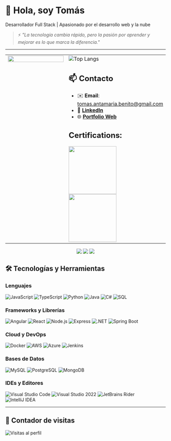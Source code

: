 # 👋 Hola, soy Tomás

Desarrollador Full Stack | Apasionado por el desarrollo web y la nube 



> ⚡ _"La tecnología cambia rápido, pero la pasión por aprender y mejorar es lo que marca la diferencia."_
---

<table>
  <tr>
    <td valign="top" width="50%">
      <a href="https://www.linkedin.com/pulse/integraci%C3%B3n-continua-principios-solid-y-despliegue-mi-tom%C3%A1s-0ldsf/?trackingId=leWEw1K3PTzl32U47oennA%3D%3D">
        <img src="https://media.licdn.com/dms/image/v2/D4D12AQGkNtmXdWI4fQ/article-inline_image-shrink_1500_2232/B4DZaiMkt6G8AU-/0/1746477927669?e=1753315200&v=beta&t=hfBwOERAQuGIVMc2CGwqOn7uQ4wCC1aE3RDBufNptvU" width="100%" />
      </a>
    </td>
    <td valign="top" width="50%">
      
  <img src="https://github-readme-stats.vercel.app/api/top-langs/?username=TommySanta&layout=compact&theme=radical&hide_border=true" alt="Top Langs" />

  ## 📫 Contacto

  - ✉️ **Email**: tomas.antamaria.benito@gmail.com  
  - 💼 [**LinkedIn**](https://www.linkedin.com/in/tomás-santamaría-benito/)  
  - 🌐 [**Portfolio Web**](https://blue-pebble-019d55e03.6.azurestaticapps.net/)  
## Certifications:
<div>
  <img src="https://www.pue.es/Areas/Training/Resources/Images/Sections/Courses/Providers/Microsoft/Categories/Azure/badge-azure-developer-associate.png" style="width:150px">
  <img src="https://images.credly.com/size/340x340/images/2723937e-7860-4f43-bd2b-3c143b913c3b/power-platform-developer-600x600.png" style="width: 150px">
</div>
    </td>
  </tr>
</table>

<p align="center">
  <a href="mailto:tomas.antamaria.benito@gmail.com"><img src="https://img.shields.io/badge/Email-D14836?style=for-the-badge&logo=gmail&logoColor=white"/></a>
  <a href="https://www.linkedin.com/in/tomás-santamaría-benito/"><img src="https://img.shields.io/badge/LinkedIn-0077B5?style=for-the-badge&logo=linkedin&logoColor=white"/></a>
  <a href="https://blue-pebble-019d55e03.6.azurestaticapps.net/"><img src="https://img.shields.io/badge/Portfolio-000000?style=for-the-badge&logo=react&logoColor=white"/></a>
</p>

## 🛠️ Tecnologías y Herramientas

### Lenguajes

![JavaScript](https://img.shields.io/badge/JavaScript-F7DF1E?style=for-the-badge&logo=javascript&logoColor=black) ![TypeScript](https://img.shields.io/badge/TypeScript-3178C6?style=for-the-badge&logo=typescript&logoColor=white) ![Python](https://img.shields.io/badge/Python-3776AB?style=for-the-badge&logo=python&logoColor=white) ![Java](https://img.shields.io/badge/Java-ED8B00?style=for-the-badge&logo=java&logoColor=white) ![C#](https://img.shields.io/badge/C%23-239120?style=for-the-badge&logo=c-sharp&logoColor=white) ![SQL](https://img.shields.io/badge/SQL-4479A1?style=for-the-badge&logo=mysql&logoColor=white)

### Frameworks y Librerías

![Angular](https://img.shields.io/badge/Angular-DD0031?style=for-the-badge&logo=angular&logoColor=white) ![React](https://img.shields.io/badge/React-61DAFB?style=for-the-badge&logo=react&logoColor=black) ![Node.js](https://img.shields.io/badge/Node.js-339933?style=for-the-badge&logo=node.js&logoColor=white) ![Express](https://img.shields.io/badge/Express-000000?style=for-the-badge) ![.NET](https://img.shields.io/badge/.NET-512BD4?style=for-the-badge&logo=.net&logoColor=white) ![Spring Boot](https://img.shields.io/badge/Spring_Boot-6DB33F?style=for-the-badge&logo=springboot&logoColor=white)

### Cloud y DevOps

![Docker](https://img.shields.io/badge/Docker-2496ED?style=for-the-badge&logo=docker&logoColor=white) ![AWS](https://img.shields.io/badge/AWS-232F3E?style=for-the-badge&logo=amazon-aws&logoColor=white) ![Azure](https://img.shields.io/badge/Microsoft_Azure-0089D6?style=for-the-badge&logo=microsoft-azure&logoColor=white) ![Jenkins](https://img.shields.io/badge/Jenkins-D24939?style=for-the-badge&logo=jenkins&logoColor=white)

### Bases de Datos

![MySQL](https://img.shields.io/badge/MySQL-4479A1?style=for-the-badge&logo=mysql&logoColor=white) ![PostgreSQL](https://img.shields.io/badge/PostgreSQL-336791?style=for-the-badge&logo=postgresql&logoColor=white) ![MongoDB](https://img.shields.io/badge/MongoDB-47A248?style=for-the-badge&logo=mongodb&logoColor=white)

### IDEs y Editores

![Visual Studio Code](https://img.shields.io/badge/VS_Code-007ACC?style=for-the-badge&logo=visual-studio-code&logoColor=white) ![Visual Studio 2022](https://img.shields.io/badge/Visual_Studio_2022-5C2D91?style=for-the-badge&logo=visual-studio&logoColor=white) ![JetBrains Rider](https://img.shields.io/badge/JetBrains_Rider-000000?style=for-the-badge&logo=jetbrains&logoColor=white) ![IntelliJ IDEA](https://img.shields.io/badge/IntelliJ_IDEA-000000?style=for-the-badge&logo=jetbrains&logoColor=white)

---

## 🚦 Contador de visitas

![Visitas al perfil](https://komarev.com/ghpvc/?username=TommySanta&color=brightgreen)



